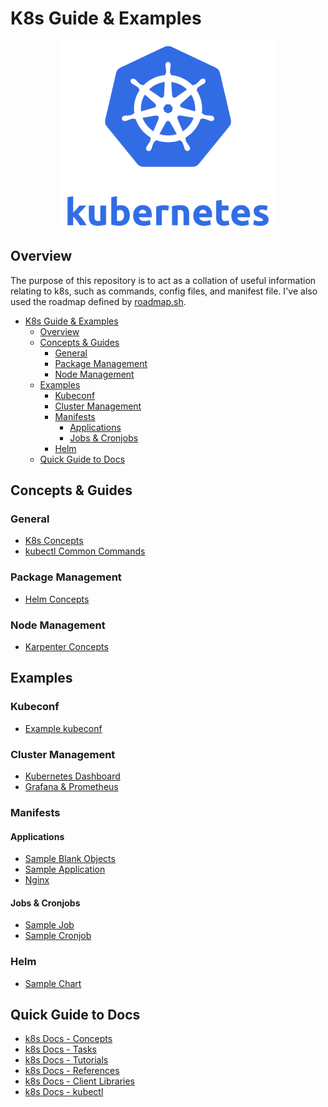 # K8s Guide & Examples

<p align="center">
    <img src="./imgs/k8s_logo.png" width="350" height="300">
</p>

## Overview

The purpose of this repository is to act as a collation of useful information 
relating to k8s, such as commands, config files, and manifest file. I've also 
used the roadmap defined by [roadmap.sh](https://roadmap.sh/kubernetes).

- [K8s Guide \& Examples](#k8s-guide--examples)
  - [Overview](#overview)
  - [Concepts \& Guides](#concepts--guides)
    - [General](#general)
    - [Package Management](#package-management)
    - [Node Management](#node-management)
  - [Examples](#examples)
    - [Kubeconf](#kubeconf)
    - [Cluster Management](#cluster-management)
    - [Manifests](#manifests)
      - [Applications](#applications)
      - [Jobs \& Cronjobs](#jobs--cronjobs)
    - [Helm](#helm)
  - [Quick Guide to Docs](#quick-guide-to-docs)

## Concepts & Guides

### General 

* [K8s Concepts](./docs/K8S_CONCEPTS.md)
* [kubectl Common Commands](./docs/KUBECTL_COMMANDS.md)

### Package Management

* [Helm Concepts](./docs/HELM_CONCEPTS.md)

### Node Management

* [Karpenter Concepts](./docs/KARPENTER_CONCEPTS.md)

## Examples 

### Kubeconf

* [Example kubeconf](./example-kubeconf/)

### Cluster Management

* [Kubernetes Dashboard](./example-cluster-management/kubernetes-dashboard/STEPS.md)
* [Grafana & Prometheus](./example-cluster-management/grafana/STEPS.md)

### Manifests

#### Applications

* [Sample Blank Objects](./example-apps/blank-sample-objects/)
* [Sample Application](./example-apps/sample-app/STEPS.md)
* [Nginx](./example-apps/nginx/STEPS.md)

#### Jobs & Cronjobs

* [Sample Job](./example-jobs/sample-cronjob/STEPS.md)
* [Sample Cronjob](./example-jobs/sample-cronjob/STEPS.md)

### Helm

* [Sample Chart](./example-helm-charts/sample-chart/)

## Quick Guide to Docs

* [k8s Docs - Concepts](https://kubernetes.io/docs/concepts/)
* [k8s Docs - Tasks](https://kubernetes.io/docs/tasks/)
* [k8s Docs - Tutorials](https://kubernetes.io/docs/tutorials/)
* [k8s Docs - References](https://kubernetes.io/docs/reference/)
* [k8s Docs - Client Libraries](https://kubernetes.io/docs/reference/using-api/client-libraries/)
* [k8s Docs - kubectl](https://kubernetes.io/docs/reference/kubectl/)